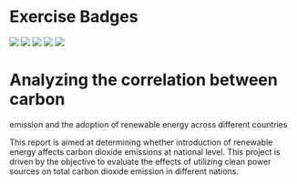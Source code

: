 # Exercise Badges

![](https://byob.yarr.is/mahmud60/made-SS24/score_ex1) ![](https://byob.yarr.is/mahmud60/made-SS24/score_ex2) ![](https://byob.yarr.is/mahmud60/made-SS24/score_ex3) ![](https://byob.yarr.is/mahmud60/made-SS24/score_ex4) ![](https://byob.yarr.is/mahmud60/made-SS24/score_ex5)

# Analyzing the correlation between carbon
emission and the adoption of renewable
energy across different countries

This report is aimed at determining whether introduction of renewable energy affects carbon 
dioxide emissions at national level. This project is driven by the objective to evaluate the effects of 
utilizing clean power sources on total carbon dioxide emission in different nations.
